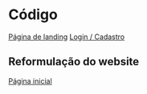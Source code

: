 # Código

[Página de landing](index.html)
[Login / Cadastro](project/pages/index.html)

## Reformulação do website

[Página inicial](project/home.html)
